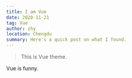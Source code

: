 ```yaml
---
title: I am Vue
date: 2020-11-21
tag: Vue
author: zhy
location: Chengdu
summary: Here's a quick post on what I found.
---
```


> This is Vue theme.

Vue is funny.
